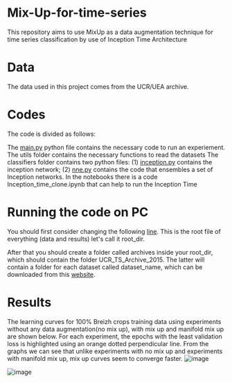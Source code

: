 # Mix-Up-for-time-series

This repository aims to use MixUp as a data augmentation technique for time series classification by use of Inception Time Architecture

# Data

The data used in this project comes from the UCR/UEA archive.

# Codes

The code is divided as follows:

The [main.py](https://github.com/VIVIANKERUBO/MixUp/blob/main/main.py) python file contains the necessary code to run an experiement.
The utils folder contains the necessary functions to read the datasets
The classifiers folder contains two python files: (1) [inception.py](https://github.com/VIVIANKERUBO/MixUp/blob/main/classifiers/inception.py) contains the inception network; (2) [nne.py](https://github.com/VIVIANKERUBO/MixUp/blob/main/classifiers/nne.py) contains the code that ensembles a set of Inception networks.
In the notebooks there is a code Inception_time_clone.ipynb that can help to run the Inception Time

# Running the code on PC

You should first consider changing the following [line](https://github.com/VIVIANKERUBO/MixUp/blob/main/main.py#L218). This is the root file of everything (data and results) let's call it root_dir.

After that you should create a folder called archives inside your root_dir, which should contain the folder UCR_TS_Archive_2015. The latter will contain a folder for each dataset called dataset_name, which can be downloaded from this [website](https://www.cs.ucr.edu/~eamonn/time_series_data/).

# Results
The learning curves for 100% Breizh crops training data
using experiments without any data augmentation(no mix up), with mix up and manifold
mix up are shown below. For each experiment, the
epochs with the least validation loss is highlighted using an orange dotted perpendicular
line. From the graphs we can see that unlike experiments with no mix up and experiments
with manifold mix up, mix up curves seem to converge faster.
![image](https://user-images.githubusercontent.com/28702547/216040542-08f36e5e-8c5a-450b-9c03-ea9b90cb58d3.png)

![image](https://user-images.githubusercontent.com/28702547/216040903-3fca6907-7dee-489a-86d3-7a3336b4fc95.png)

